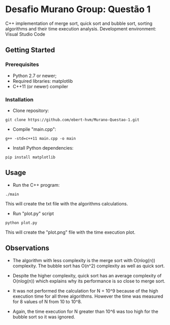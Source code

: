 
# Desafio Murano Group: Questão 1
C++ implementation of merge sort, quick sort and bubble sort, sorting algorithms and their time execution analysis. Development environment: Visual Studio Code

## Getting Started

### Prerequisites

- Python 2.7 or newer;
- Required libraries: matplotlib
- C++11 (or newer) compiler

### Installation

- Clone repository:
```
git clone https://github.com/ebert-hvm/Murano-Questao-1.git
```
- Compile "main.cpp":
```
g++ -std=c++11 main.cpp -o main
```
- Install Python dependencies:
```
pip install matplotlib
```

## Usage

- Run the C++ program:
```
./main
```
This will create the txt file with the algorithms calculations.
- Run "plot.py" script
```
python plot.py
```
This will create the "plot.png" file with the time execution plot.
## Observations
- The algorithm with less complexity is the merge sort with O(nlog(n)) complexity. The bubble sort has O(n^2) complexity as well as quick sort.

- Despite the higher complexity, quick sort has an average complexity of O(nlog(n)) which explains why its performance is so close to merge sort.

- It was not performed the calculation for N = 10^9 because of the high execution time for all three algorithms. However the time was measured for 8 values of N from 10 to 10^8.
- Again, the time execution for N greater than 10^6 was too high for the bubble sort so it was ignored.

